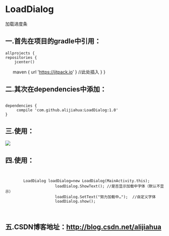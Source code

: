 # LoadDialog
  加载进度条
  
  

## 一.首先在项目的gradle中引用：

    allprojects {
    repositories {
        jcenter()
        maven { url 'https://jitpack.io' } //此处插入
        }
    }



## 二.其次在dependencies中添加：
<pre><code>
dependencies {
     compile 'com.github.alijiahua:LoadDialog:1.0'
}
</code></pre>

## 三.使用：
![](https://github.com/alijiahua/LoadDialog/blob/master/img/loadiing.jpg)

## 四.使用：
<pre><code>

        LoadDialog loadDialog=new LoadDialog(MainActivity.this);
                      loadDialog.ShowText(); //是否显示加载中字体（默认不显示）
                      loadDialog.SetText("努力加载中…");  //自定义字体
                      loadDialog.show();


</code></pre>


## 五.CSDN博客地址：http://blog.csdn.net/alijiahua



